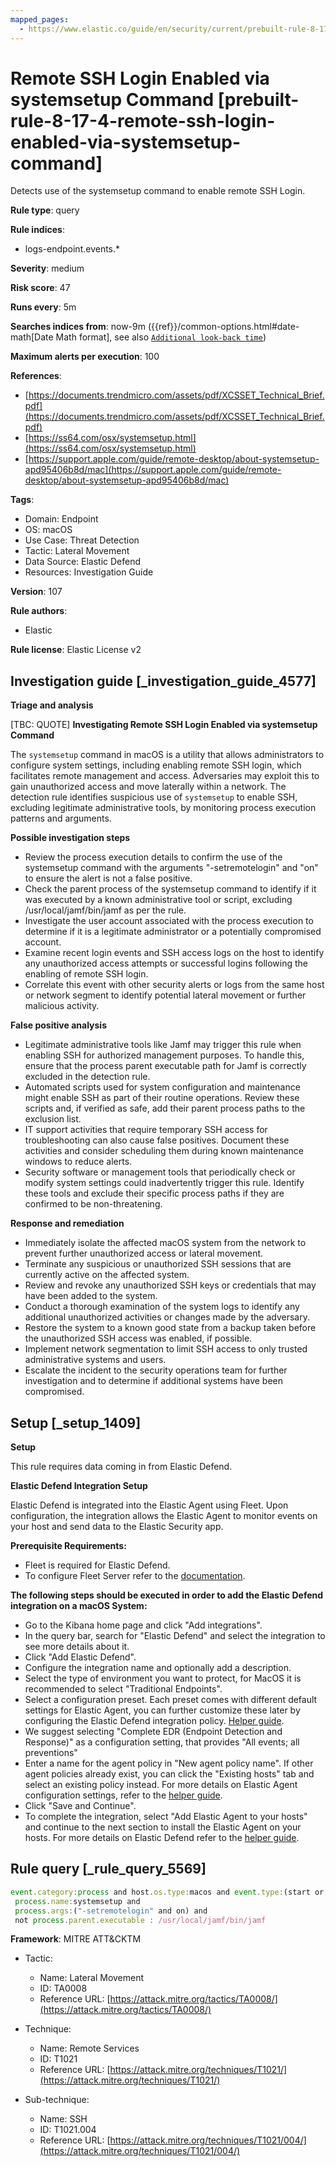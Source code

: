 ```yaml
---
mapped_pages:
  - https://www.elastic.co/guide/en/security/current/prebuilt-rule-8-17-4-remote-ssh-login-enabled-via-systemsetup-command.html
---
```


# Remote SSH Login Enabled via systemsetup Command [prebuilt-rule-8-17-4-remote-ssh-login-enabled-via-systemsetup-command]

Detects use of the systemsetup command to enable remote SSH Login.

**Rule type**: query

**Rule indices**:

* logs-endpoint.events.*

**Severity**: medium

**Risk score**: 47

**Runs every**: 5m

**Searches indices from**: now-9m ({{ref}}/common-options.html#date-math[Date Math format], see also [`Additional look-back time`](docs-content://solutions/security/detect-and-alert/create-detection-rule.md#rule-schedule))

**Maximum alerts per execution**: 100

**References**:

* [https://documents.trendmicro.com/assets/pdf/XCSSET_Technical_Brief.pdf](https://documents.trendmicro.com/assets/pdf/XCSSET_Technical_Brief.pdf)
* [https://ss64.com/osx/systemsetup.html](https://ss64.com/osx/systemsetup.html)
* [https://support.apple.com/guide/remote-desktop/about-systemsetup-apd95406b8d/mac](https://support.apple.com/guide/remote-desktop/about-systemsetup-apd95406b8d/mac)

**Tags**:

* Domain: Endpoint
* OS: macOS
* Use Case: Threat Detection
* Tactic: Lateral Movement
* Data Source: Elastic Defend
* Resources: Investigation Guide

**Version**: 107

**Rule authors**:

* Elastic

**Rule license**: Elastic License v2

## Investigation guide [_investigation_guide_4577]

**Triage and analysis**

[TBC: QUOTE]
**Investigating Remote SSH Login Enabled via systemsetup Command**

The `systemsetup` command in macOS is a utility that allows administrators to configure system settings, including enabling remote SSH login, which facilitates remote management and access. Adversaries may exploit this to gain unauthorized access and move laterally within a network. The detection rule identifies suspicious use of `systemsetup` to enable SSH, excluding legitimate administrative tools, by monitoring process execution patterns and arguments.

**Possible investigation steps**

* Review the process execution details to confirm the use of the systemsetup command with the arguments "-setremotelogin" and "on" to ensure the alert is not a false positive.
* Check the parent process of the systemsetup command to identify if it was executed by a known administrative tool or script, excluding /usr/local/jamf/bin/jamf as per the rule.
* Investigate the user account associated with the process execution to determine if it is a legitimate administrator or a potentially compromised account.
* Examine recent login events and SSH access logs on the host to identify any unauthorized access attempts or successful logins following the enabling of remote SSH login.
* Correlate this event with other security alerts or logs from the same host or network segment to identify potential lateral movement or further malicious activity.

**False positive analysis**

* Legitimate administrative tools like Jamf may trigger this rule when enabling SSH for authorized management purposes. To handle this, ensure that the process parent executable path for Jamf is correctly excluded in the detection rule.
* Automated scripts used for system configuration and maintenance might enable SSH as part of their routine operations. Review these scripts and, if verified as safe, add their parent process paths to the exclusion list.
* IT support activities that require temporary SSH access for troubleshooting can also cause false positives. Document these activities and consider scheduling them during known maintenance windows to reduce alerts.
* Security software or management tools that periodically check or modify system settings could inadvertently trigger this rule. Identify these tools and exclude their specific process paths if they are confirmed to be non-threatening.

**Response and remediation**

* Immediately isolate the affected macOS system from the network to prevent further unauthorized access or lateral movement.
* Terminate any suspicious or unauthorized SSH sessions that are currently active on the affected system.
* Review and revoke any unauthorized SSH keys or credentials that may have been added to the system.
* Conduct a thorough examination of the system logs to identify any additional unauthorized activities or changes made by the adversary.
* Restore the system to a known good state from a backup taken before the unauthorized SSH access was enabled, if possible.
* Implement network segmentation to limit SSH access to only trusted administrative systems and users.
* Escalate the incident to the security operations team for further investigation and to determine if additional systems have been compromised.


## Setup [_setup_1409]

**Setup**

This rule requires data coming in from Elastic Defend.

**Elastic Defend Integration Setup**

Elastic Defend is integrated into the Elastic Agent using Fleet. Upon configuration, the integration allows the Elastic Agent to monitor events on your host and send data to the Elastic Security app.

**Prerequisite Requirements:**

* Fleet is required for Elastic Defend.
* To configure Fleet Server refer to the [documentation](docs-content://reference/ingestion-tools/fleet/fleet-server.md).

**The following steps should be executed in order to add the Elastic Defend integration on a macOS System:**

* Go to the Kibana home page and click "Add integrations".
* In the query bar, search for "Elastic Defend" and select the integration to see more details about it.
* Click "Add Elastic Defend".
* Configure the integration name and optionally add a description.
* Select the type of environment you want to protect, for MacOS it is recommended to select "Traditional Endpoints".
* Select a configuration preset. Each preset comes with different default settings for Elastic Agent, you can further customize these later by configuring the Elastic Defend integration policy. [Helper guide](docs-content://solutions/security/configure-elastic-defend/configure-an-integration-policy-for-elastic-defend.md).
* We suggest selecting "Complete EDR (Endpoint Detection and Response)" as a configuration setting, that provides "All events; all preventions"
* Enter a name for the agent policy in "New agent policy name". If other agent policies already exist, you can click the "Existing hosts" tab and select an existing policy instead. For more details on Elastic Agent configuration settings, refer to the [helper guide](docs-content://reference/ingestion-tools/fleet/agent-policy.md).
* Click "Save and Continue".
* To complete the integration, select "Add Elastic Agent to your hosts" and continue to the next section to install the Elastic Agent on your hosts. For more details on Elastic Defend refer to the [helper guide](docs-content://solutions/security/configure-elastic-defend/install-elastic-defend.md).


## Rule query [_rule_query_5569]

```js
event.category:process and host.os.type:macos and event.type:(start or process_started) and
 process.name:systemsetup and
 process.args:("-setremotelogin" and on) and
 not process.parent.executable : /usr/local/jamf/bin/jamf
```

**Framework**: MITRE ATT&CKTM

* Tactic:

    * Name: Lateral Movement
    * ID: TA0008
    * Reference URL: [https://attack.mitre.org/tactics/TA0008/](https://attack.mitre.org/tactics/TA0008/)

* Technique:

    * Name: Remote Services
    * ID: T1021
    * Reference URL: [https://attack.mitre.org/techniques/T1021/](https://attack.mitre.org/techniques/T1021/)

* Sub-technique:

    * Name: SSH
    * ID: T1021.004
    * Reference URL: [https://attack.mitre.org/techniques/T1021/004/](https://attack.mitre.org/techniques/T1021/004/)



